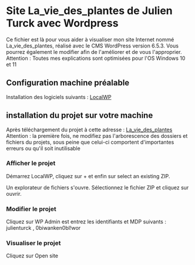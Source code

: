 # Site La_vie_des_plantes de Julien Turck avec Wordpress

Ce fichier est là pour vous aider à visualiser mon site Internet nommé La_vie_des_plantes, réalisé avec le CMS WordPress version 6.5.3.
Vous pourrez également le modifier afin de l'améliorer et de vous l'approprier.
Attention : Toutes mes explications sont optimisées pour l'OS Windows 10 et 11

## Configuration machine préalable

Installation des logiciels suivants :
[LocalWP](https://localwp.com/) 

## installation du projet sur votre machine

Après téléchargement du projet à cette adresse : [La_vie_des_plantes](https://github.com/julien-turck/La_vie_des_plantes)
Attention : la première fois, ne modifiez pas l'arborescence des dossiers et fichiers du projets, sous peine que celui-ci comportent d'importantes erreurs ou qu'il soit inutilisable

### Afficher le projet

Démarrez LocalWP, cliquez sur + et enfin sur select an existing ZIP.

Un explorateur de fichiers s'ouvre. Sélectionnez le fichier ZIP et cliquez sur ouvrir.

### Modifier le projet

Cliquez sur WP Admin est entrez les identifiants et MDP suivants : julienturck , 0biwanken0bI!wor

### Visualiser le projet

Cliquez sur Open site

